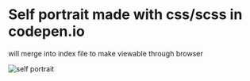 <h1>Self portrait made with css/scss in codepen.io</h1>
<p>will merge into index file to make viewable through browser</p>

![self portrait](../master/self-portrait.png)